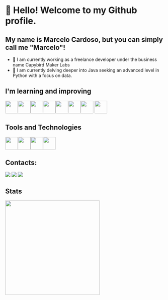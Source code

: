 # 👋 Hello! Welcome to my Github profile.
## My name is Marcelo Cardoso, but you can simply call me "Marcelo"!

- 🔭 I am currently working as a freelance developer under the business name Capybird Maker Labs
- 🌱 I am currently delving deeper into Java seeking an advanced level in Python with a focus on data.
<!--
- 🤔 I’m looking for help with ...
- 💬 Ask me about ...
- 📫 How to reach me: ...
- 😄 Pronouns: ...
- ⚡ Fun fact: ...
-->
## I'm learning and improving

<img loading="lazy" src="https://cdn.jsdelivr.net/gh/devicons/devicon/icons/java/java-original.svg" width="40" height="40"/><img loading="lazy" src="https://cdn.jsdelivr.net/gh/devicons/devicon/icons/python/python-original.svg" width="40" height="40"/><img loading="lazy" src="https://cdn.jsdelivr.net/gh/devicons/devicon/icons/javascript/javascript-original.svg" width="40" height="40"/><img loading="lazy" src="https://cdn.jsdelivr.net/gh/devicons/devicon/icons/html5/html5-original.svg" width="40" height="40"/><img loading="lazy" src="https://cdn.jsdelivr.net/gh/devicons/devicon/icons/css3/css3-original.svg" width="40" height="40"/><img src="https://cdn.jsdelivr.net/gh/devicons/devicon@latest/icons/numpy/numpy-original.svg"  width="40" height="40"/><img src="https://cdn.jsdelivr.net/gh/devicons/devicon@latest/icons/pandas/pandas-original.svg"  width="40" height="40"/>
<img src="https://cdn.jsdelivr.net/gh/devicons/devicon@latest/icons/azuresqldatabase/azuresqldatabase-original.svg"  width="40" height="40"/>

## Tools and Technologies

<img loading="lazy" src="https://cdn.jsdelivr.net/gh/devicons/devicon/icons/git/git-original.svg" width="40" height="40"/><img src="https://cdn.jsdelivr.net/gh/devicons/devicon@latest/icons/amazonwebservices/amazonwebservices-original-wordmark.svg" width="40" height="40"/><img src="https://cdn.jsdelivr.net/gh/devicons/devicon@latest/icons/azure/azure-original.svg"  width="40" height="40"/><img src="https://cdn.jsdelivr.net/gh/devicons/devicon@latest/icons/googlecloud/googlecloud-original.svg"  width="40" height="40"/>

## Contacts:

<div>
<a href="linkedin.com/in/marcelo-cardoso-de-oliveira-43273833/" target="_blank"><img loading="lazy" src="https://img.shields.io/badge/-LinkedIn-%230077B5?style=for-the-badge&logo=linkedin&logoColor=white" target="_blank"></a>
<a href="https://instagram.com/better_call_marcelo" target="_blank"><img loading="lazy" src="https://img.shields.io/badge/-Instagram-%23E4405F?style=for-the-badge&logo=instagram&logoColor=white" target="_blank"></a>
<a href = "mailto:m.card.marcelo@gmail.com"><img loading="lazy" src="https://img.shields.io/badge/Gmail-D14836?style=for-the-badge&logo=gmail&logoColor=white" target="_blank"></a></div>
<div>

## Stats

<div>
<a href="https://github.com/marceloc4rdoso">
<img loading="lazy" height="300em" src="https://github-readme-stats.vercel.app/api/top-langs/?username=marceloc4rdoso&layout=compact&langs_count=10&theme=dracula"/>
</div>
